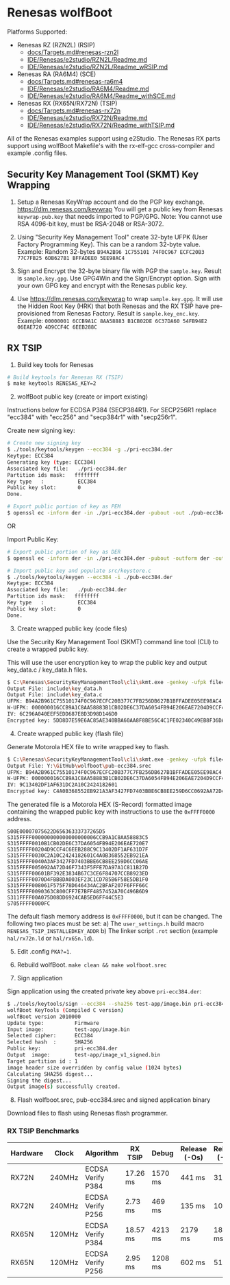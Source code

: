 # Renesas wolfBoot

Platforms Supported:

- Renesas RZ (RZN2L) (RSIP)
    - [docs/Targets.md#renesas-rzn2l](/docs/Targets.md#renesas-rzn2l)
    - [IDE/Renesas/e2studio/RZN2L/Readme.md](/IDE/Renesas/e2studio/RZN2L/Readme.md)
    - [IDE/Renesas/e2studio/RZN2L/Readme_wRSIP.md](/IDE/Renesas/e2studio/RZN2L/Readme_wRSIP.md)
- Renesas RA (RA6M4) (SCE)
    - [docs/Targets.md#renesas-ra6m4](/docs/Targets.md#renesas-ra6m4)
    - [IDE/Renesas/e2studio/RA6M4/Readme.md](/IDE/Renesas/e2studio/RA6M4/Readme.md)
    - [IDE/Renesas/e2studio/RA6M4/Readme_withSCE.md](/IDE/Renesas/e2studio/RA6M4/Readme_withSCE.md)
- Renesas RX (RX65N/RX72N) (TSIP)
    - [docs/Targets.md#renesas-rx72n](/docs/Targets.md#renesas-rx72n)
    - [IDE/Renesas/e2studio/RX72N/Readme.md](/IDE/Renesas/e2studio/RX72N/Readme.md)
    - [IDE/Renesas/e2studio/RX72N/Readme_withTSIP.md](/IDE/Renesas/e2studio/RX72N/Readme_withTSIP.md)

All of the Renesas examples support using e2Studio.
The Renesas RX parts support using wolfBoot Makefile's with the rx-elf-gcc cross-compiler and example .config files.

## Security Key Management Tool (SKMT) Key Wrapping

1) Setup a Renesas KeyWrap account and do the PGP key exchange.
https://dlm.renesas.com/keywrap
You will get a public key from Renesas `keywrap-pub.key` that needs imported to PGP/GPG.
Note: You cannot use RSA 4096-bit key, must be RSA-2048 or RSA-3072.

2) Using "Security Key Management Tool" create 32-byte UFPK (User Factory Programming Key). This can be a random 32-byte value.
Example: Random 32-bytes `B94A2B96 1C755101 74F0C967 ECFC20B3 77C7FB25 6DB627B1 BFFADEE0 5EE98AC4`

3) Sign and Encrypt the 32-byte binary file with PGP the `sample.key`. Result is `sample.key.gpg`.
Use GPG4Win and the Sign/Encrypt option. Sign with your own GPG key and encrypt with the Renesas public key.

4) Use https://dlm.renesas.com/keywrap to wrap `sample.key.gpg`.
It will use the Hidden Root Key (HRK) that both Renesas and the RX TSIP have pre-provisioned from Renesas Factory.
Result is `sample.key_enc.key`. Example: `00000001 6CCB9A1C 8AA58883 B1CB02DE 6C37DA60 54FB94E2 06EAE720 4D9CCF4C 6EEB288C`

## RX TSIP

1) Build key tools for Renesas

```sh
# Build keytools for Renesas RX (TSIP)
$ make keytools RENESAS_KEY=2
```

2) wolfBoot public key (create or import existing)

Instructions below for ECDSA P384 (SECP384R1).
For SECP256R1 replace "ecc384" with "ecc256" and "secp384r1" with "secp256r1".

Create new signing key:

```sh
# Create new signing key
$ ./tools/keytools/keygen --ecc384 -g ./pri-ecc384.der
Keytype: ECC384
Generating key (type: ECC384)
Associated key file:   ./pri-ecc384.der
Partition ids mask:   ffffffff
Key type   :           ECC384
Public key slot:       0
Done.

# Export public portion of key as PEM
$ openssl ec -inform der -in ./pri-ecc384.der -pubout -out ./pub-ecc384.pem
```

OR

Import Public Key:

```sh
# Export public portion of key as DER
$ openssl ec -inform der -in ./pri-ecc384.der -pubout -outform der -out ./pub-ecc384.der

# Import public key and populate src/keystore.c
$ ./tools/keytools/keygen --ecc384 -i ./pub-ecc384.der
Keytype: ECC384
Associated key file:   ./pub-ecc384.der
Partition ids mask:   ffffffff
Key type   :           ECC384
Public key slot:       0
Done.
```

3) Create wrapped public key (code files)

Use the Security Key Management Tool (SKMT) command line tool (CLI) to create a wrapped public key.

This will use the user encryption key to wrap the public key and output key_data.c / key_data.h files.

```sh
$ C:\Renesas\SecurityKeyManagementTool\cli\skmt.exe -genkey -ufpk file=./sample.key -wufpk file=./sample.key_enc.key -key file=./pub-ecc384.pem -mcu RX-TSIP -keytype secp384r1-public -output include/key_data.c -filetype csource -keyname enc_pub_key
Output File: include\key_data.h
Output File: include\key_data.c
UFPK: B94A2B961C75510174F0C967ECFC20B377C7FB256DB627B1BFFADEE05EE98AC4
W-UFPK: 000000016CCB9A1C8AA58883B1CB02DE6C37DA6054FB94E206EAE7204D9CCF4C6EEB288C
IV: 6C296A040EEF5EDD687E8D3D98D146D0
Encrypted key: 5DD8D7E59E6AC85AE340BBA60AA8F8BE56C4C1FE02340C49EB8F36DA79B8D6640961FE9EAECDD6BADF083C5B6060C1D0309D28EFA25946F431979B9F9D21E77BDC5B1CC7165DE2F4AE51E418746260F518ED0C328BD3020DEC9B774DC00270B0CFBBE3DD738FDF715342CFBF2D461239
```

4) Create wrapped public key (flash file)

Generate Motorola HEX file to write wrapped key to flash.

```sh
$ C:\Renesas\SecurityKeyManagementTool\cli\skmt.exe -genkey -ufpk file=./sample.key -wufpk file=./sample.key_enc.key -key file=./pub-ecc384.pem -mcu RX-TSIP -keytype secp384r1-public -output pub-ecc384.srec -filetype "mot" -address FFFF0000
Output File: Y:\GitHub\wolfboot\pub-ecc384.srec
UFPK: B94A2B961C75510174F0C967ECFC20B377C7FB256DB627B1BFFADEE05EE98AC4
W-UFPK: 000000016CCB9A1C8AA58883B1CB02DE6C37DA6054FB94E206EAE7204D9CCF4C6EEB288C
IV: 9C13402DF1AF631DC2A10C2424182601
Encrypted key: C4A0B368552EB921A3AF3427FD7403BBE6CB8EE259D6CC0692AA72D46F7343F5FFE7DA97A1C811B21BF392E3834B67C3CE6F84707CCB8923D4FBB8DA003EF23C1CD785B6F58E5DB161F575F78D646434AC2BFAF207F6FFF6363C800CFF7E7BFF4857452A70C496B675D08DD6924CAB5E
```

The generated file is a Motorola HEX (S-Record) formatted image containing the wrapped public key with instructions to use the `0xFFFF0000` address.

```
S00E00007075622D65636333737265D5
S315FFFF000000000000000000006CCB9A1C8AA58883C5
S315FFFF0010B1CB02DE6C37DA6054FB94E206EAE720E7
S315FFFF00204D9CCF4C6EEB288C9C13402DF1AF631D7F
S315FFFF0030C2A10C2424182601C4A0B368552EB921EA
S315FFFF0040A3AF3427FD7403BBE6CB8EE259D6CC06AE
S315FFFF005092AA72D46F7343F5FFE7DA97A1C811B27D
S315FFFF00601BF392E3834B67C3CE6F84707CCB8923ED
S315FFFF0070D4FBB8DA003EF23C1CD785B6F58E5DB1F0
S315FFFF008061F575F78D646434AC2BFAF207F6FFF66C
S315FFFF0090363C800CFF7E7BFF4857452A70C496B6D9
S311FFFF00A075D08DD6924CAB5ED6FF44C5E3
S705FFFF0000FC
```

The default flash memory address is `0xFFFF0000`, but it can be changed. The following two places must be set:
a) The `user_settings.h` build macro `RENESAS_TSIP_INSTALLEDKEY_ADDR`
b) The linker script `.rot` section (example `hal/rx72n.ld` or `hal/rx65n.ld`).

5) Edit .config `PKA?=1`.

6) Rebuild wolfBoot. `make clean && make wolfboot.srec`

7) Sign application

Sign application using the created private key above `pri-ecc384.der`:

```sh
$ ./tools/keytools/sign --ecc384 --sha256 test-app/image.bin pri-ecc384.der 1
wolfBoot KeyTools (Compiled C version)
wolfBoot version 2010000
Update type:          Firmware
Input image:          test-app/image.bin
Selected cipher:      ECC384
Selected hash  :      SHA256
Public key:           pri-ecc384.der
Output  image:        test-app/image_v1_signed.bin
Target partition id : 1
image header size overridden by config value (1024 bytes)
Calculating SHA256 digest...
Signing the digest...
Output image(s) successfully created.
```

8) Flash wolfboot.srec, pub-ecc384.srec and signed application binary

Download files to flash using Renesas flash programmer.


### RX TSIP Benchmarks

| Hardware | Clock  | Algorithm         | RX TSIP  | Debug    | Release (-Os) | Release (-O2) |
| -------- | ------ | ----------------- | -------- | -------- | ------------- | ------------- |
| RX72N    | 240MHz | ECDSA Verify P384 | 17.26 ms | 1570 ms  |  441 ms       |  313 ms       |
| RX72N    | 240MHz | ECDSA Verify P256 |  2.73 ms |  469 ms  |  135 ms       |  107 ms       |
| RX65N    | 120MHz | ECDSA Verify P384 | 18.57 ms | 4213 ms  | 2179 ms       | 1831 ms       |
| RX65N    | 120MHz | ECDSA Verify P256 |  2.95 ms | 1208 ms  |  602 ms       |  517 ms       |
